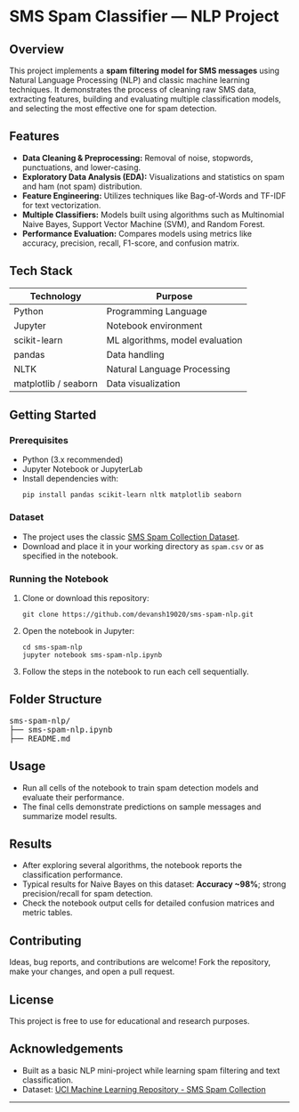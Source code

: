 # SMS Spam Classifier — NLP Project

## Overview

This project implements a **spam filtering model for SMS messages** using Natural Language Processing (NLP) and classic machine learning techniques. It demonstrates the process of cleaning raw SMS data, extracting features, building and evaluating multiple classification models, and selecting the most effective one for spam detection.

## Features

- **Data Cleaning & Preprocessing:** Removal of noise, stopwords, punctuations, and lower-casing.
- **Exploratory Data Analysis (EDA):** Visualizations and statistics on spam and ham (not spam) distribution.
- **Feature Engineering:** Utilizes techniques like Bag-of-Words and TF-IDF for text vectorization.
- **Multiple Classifiers:** Models built using algorithms such as Multinomial Naive Bayes, Support Vector Machine (SVM), and Random Forest.
- **Performance Evaluation:** Compares models using metrics like accuracy, precision, recall, F1-score, and confusion matrix.

## Tech Stack

| Technology | Purpose                        |
|------------|-------------------------------|
| Python     | Programming Language           |
| Jupyter    | Notebook environment           |
| scikit-learn | ML algorithms, model evaluation |
| pandas     | Data handling                  |
| NLTK       | Natural Language Processing    |
| matplotlib / seaborn | Data visualization   |

## Getting Started

### Prerequisites

- Python (3.x recommended)
- Jupyter Notebook or JupyterLab
- Install dependencies with:
    ```
    pip install pandas scikit-learn nltk matplotlib seaborn
    ```

### Dataset

- The project uses the classic [SMS Spam Collection Dataset](https://archive.ics.uci.edu/ml/datasets/SMS+Spam+Collection).
- Download and place it in your working directory as `spam.csv` or as specified in the notebook.

### Running the Notebook

1. Clone or download this repository:
    ```
    git clone https://github.com/devansh19020/sms-spam-nlp.git
    ```
2. Open the notebook in Jupyter:
    ```
    cd sms-spam-nlp
    jupyter notebook sms-spam-nlp.ipynb
    ```
3. Follow the steps in the notebook to run each cell sequentially.

## Folder Structure

<pre>
sms-spam-nlp/
├── sms-spam-nlp.ipynb 
├── README.md
</pre>


## Usage

- Run all cells of the notebook to train spam detection models and evaluate their performance.
- The final cells demonstrate predictions on sample messages and summarize model results.

## Results

- After exploring several algorithms, the notebook reports the classification performance.
- Typical results for Naive Bayes on this dataset: **Accuracy ~98%**; strong precision/recall for spam detection.
- Check the notebook output cells for detailed confusion matrices and metric tables.

## Contributing

Ideas, bug reports, and contributions are welcome! Fork the repository, make your changes, and open a pull request.

## License

This project is free to use for educational and research purposes.

## Acknowledgements

- Built as a basic NLP mini-project while learning spam filtering and text classification.
- Dataset: [UCI Machine Learning Repository - SMS Spam Collection][1]

---

[1]: https://archive.ics.uci.edu/ml/datasets/SMS+Spam+Collection
